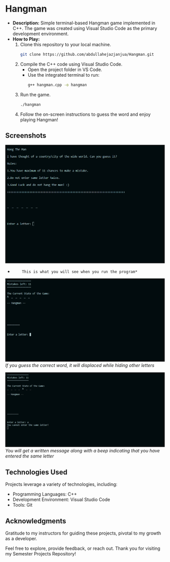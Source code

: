 # Hangman

- **Description:** Simple terminal-based Hangman game implemented in C++. The game was created using Visual Studio Code as the primary development environment.
- **How to Play:**
  1. Clone this repository to your local machine.
     ```bash
     git clone https://github.com/abdullahejazjanjua/Hangman.git
     ```
  2. Compile the C++ code using Visual Studio Code.
     - Open the project folder in VS Code.
     - Use the integrated terminal to run:
       ```bash
       g++ hangman.cpp -o hangman
       ```
  3. Run the game.
     ```bash
     ./hangman
     ```
  4. Follow the on-screen instructions to guess the word and enjoy playing Hangman!

## Screenshots

![Screenshot 1](Hangman_SS/Starting_screen.png)
*         This is what you will see when you run the program*

![Screenshot 2](Hangman_SS/Correct_word.png)
*If you guess the correct word, it will displaced while hiding other letters*

![Screenshot 3](Hangman_SS/same_letter.png)
*You will get a written message along with a beep indicating that you have entered the same letter*


## Technologies Used

Projects leverage a variety of technologies, including:
- Programming Languages: C++
- Development Environment: Visual Studio Code
- Tools: Git

## Acknowledgments

Gratitude to my instructors for guiding these projects, pivotal to my growth as a developer.

Feel free to explore, provide feedback, or reach out. Thank you for visiting my Semester Projects Repository!
